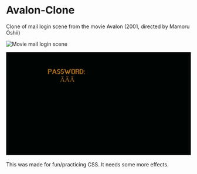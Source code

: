 # Avalon-Clone
Clone of mail login scene from the movie Avalon (2001, directed by Mamoru Oshii)

![Movie mail login scene](movie.gif)

![React clone](clone.gif)

This was made for fun/practicing CSS. It needs some more effects.
